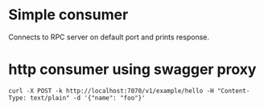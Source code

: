 # Simple consumer
Connects to RPC server on default port and prints response.

# http consumer using swagger proxy

`curl -X POST -k http://localhost:7070/v1/example/hello -H "Content-Type: text/plain" -d '{"name": "foo"}'`